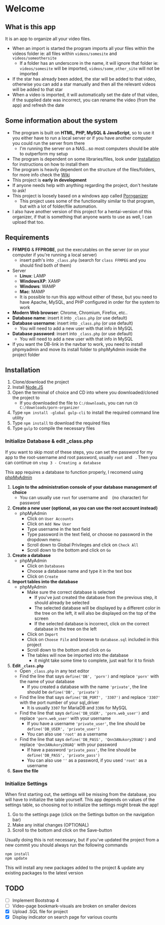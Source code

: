 # Welcome
## What is this app
It is an app to organize all your video files.
- When an import is started the program imports all your files within the videos folder ie: all files within `videos/somesite` and `videos/someothersite`
  - If a folder has an underscore in the name, it will ignore that folder ie: `videos/somesite` will be imported, `videos/some_other_site` will not be imported
- If the star has already been added, the star will be added to that video, otherwise you can add a star manually and then all the relevant videos will be added to that star
- When a video is imported, it will automatically set the date of that video, if the supplied date was incorrect, you can rename the video (from the app) and refresh the date

## Some information about the system
- The program is built on **HTML, PHP, MySQL & JavaScript**, so to use it you either have to run a local server or if you have another computer you could run the server from there
  - I'm running the server on a NAS...so most computers should be able to outperform my setup
- The program is dependent on some libraries/files, look under [Installation](#installation) for instructions on how to install them
- The program is heavily dependent on the structure of the files/folders, for more info check the [Wiki](../../wiki)
- This project is **early in development**
- If anyone needs help with anything regarding the project, don't hesitate to ask!
- This project is loosely based on a windows app called [Pornganizer](https://pornganizer.org)
  - This project uses some of the functionality similar to that program, but with a lot of folder/file automation.
- I also have another version of this project for a hentai-version of this organizer, if that is something that anyone wants to use as well, I can upload that too.

## Requirements
- **FFMPEG** & **FFPROBE**, put the executables on the server (or on your computer if you're running a local server)
  - insert path's into ```_class.php``` (search for `class FFMPEG` and you should find both of them)
- Server
  - **Linux**: LAMP
  - **WindowsXP**: XAMP
  - **Windows**: WAMP
  - **Mac**: MAMP
  - It is possible to run this app without either of these, but you need to have Apache, MySQL, and PHP configured in order for the system to work
- **Modern Web browser**: Chrome, Chromium, Firefox, etc..
- **Database name**: insert it into ```_class.php``` (or use default)
- **Database username**: insert into ```_class.php``` (or use default)
	- You will need to add a new user with that info in MySQL
- **Database password**: insert into ```_class.php``` (or use default)
	- You will need to add a new user with that info in MySQL
- If you want the DB-link in the navbar to work, you need to install phpmyadmin and move its install folder to phpMyAdmin inside the project folder


## Installation
1. Clone/download the project
2. Install [Node.JS](https://nodejs.org/)
3. Open the terminal of choice and CD into where you downloaded/cloned the project to
   - If you downloaded the file to `C:/downloads`, you can run `CD C:/downloads/porn-organizer`
4. Type `npm install -global gulp-cli` to install the required command line utility
5. Type `npm install` to download the required files
6. Type `gulp` to compile the necessary files

### Initialize Database & edit _class.php
If you want to skip most of these steps, you can set the password for my app to the root-username and root password,
usually `root` and ` `. Then you can continue on `step 3 - Creating a database`

This app requires a database to function properly, I recomend using [phpMyAdmin](https://www.phpmyadmin.net)
1. **Login to the administration console of your database management of choice**
	- You can usually use `root` for username and ` ` (no character) for password
2. **Create a new user (optional, as you can use the root account instead)**
	-  phpMyAdmin
		- Click on `User Accounts`
		- Click on `Add New User`
		- Type username in the text field
		- Type password in the text field, or choose no password in the dropdown menu
		- Scroll down to Global Privileges and click on `Check All`
		- Scroll down to the bottom and click on `Go`
3. **Create a database**
	- phpMyAdmin
		- Click on `Databases`
		- Choose a database name and type it in the text box
		- Click on `Create`
4. **Import tables into the database**
	- phpMyAdmin
		- Make sure the correct database is selected
			- If you've just created the database from the previous step, it should already be selected
			- The selected database will be displayed by a different color in the tree on the left,
			it will also be displayed on the top of the screen
			- If the selected database is incorrect, click on the correct database in the tree on the left
		- Click on `Import`
		- Click on `Choose File` and browse to `database.sql` included in this project
		- Scroll down to the bottom and click on `Go`
		- The tables will now be imported into the database
			- it might take some time to complete, just wait for it to finish
5. **Edit `_class.php`**
	- Open `_class.php` in any text editor
	- Find the line that says `define('DB', 'porn')` and replace `'porn'` with the name of your database
		- If you created a database with the name `'private'`, the line should be `define('DB', 'private')`
	- Find the line that says `define('DB_PORT', '3307')` and replace `'3307'` with the port number of your sql_driver
    	- It is usually `3307` for MariaDB and `3306` for MySQL
    - Find the line that says `define('DB_USER', 'porn.web_user')` and replace `'porn.web_user'` with your username
    	- If you have a username `'private_user'`, the line should be `define('DB_USER', 'private_user')`
    	- You can also use `'root'` as a username
    - Find the line that says `define('DB_PASS', 'Qnn3ANukory20UAQ')` and replace `'Qnn3ANukory20UAQ'` with your password
        - If have a password `'private_pass'`, the line should be `define('DB_PASS', 'private_pass')`
        - You can also use `''` as a password, if you used `'root'` as a username
6. **Save the file**

### Initialize Settings
When first starting out, the settings will be missing from the database, you will have to initialize the table yourself.
This app depends on values of the settings table, so choosing not to initialize the settings might break the app!
1. Go to the settings page (click on the Settings button on the navigation bar)
2. Make any initial changes (OPTIONAL)
3. Scroll to the bottom and click on the Save-button

Usually doing this is not necessary, but if you've updated the project from a new commit you should always run the following commands
```
npm install
npm update
```
This will install any new packages added to the project & update any existing packages to the latest version

## TODO
- [ ] Implement Bootstrap 4
- [ ] Video-page bookmark-visuals are broken on smaller devices
- [x] Upload .SQL file for project
- [x] Display indicator on search page for various counts
